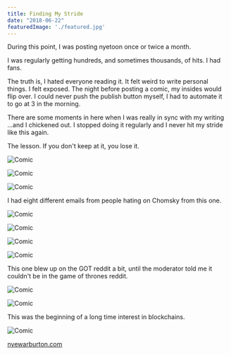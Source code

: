 ```yaml
---
title: Finding My Stride
date: "2018-06-22"
featuredImage: './featured.jpg'
---
```


During this point, I was posting nyetoon once or twice a month.

I was regularly getting hundreds, and sometimes thousands, of hits. I had fans.

The truth is, I hated everyone reading it. It felt weird to write personal things. I felt exposed.
The night before posting a comic, my insides would flip over. I could never push the publish button myself, I had to automate it to go at 3 in the morning.

There are some moments in here when I was really in sync with my writing ...and I chickened out. I stopped doing it regularly and I never hit my stride like this again.

The lesson. If you don't keep at it, you lose it.

<!-- end -->

![Comic](./Nyetoon_Anxiety_02.jpg)

![Comic](./Nyetoon_ComicallySerious_part1.png)

![Comic](./Nyetoon_ComicallySerious_part2.png)

I had eight different emails from people hating on Chomsky from this one.

![Comic](./Nyetoon_Chomsky_01.jpg)

![Comic](./NYETOON_GreatAnimators_02.jpg)

![Comic](./Nyetoon_GreatDirectors_02.jpg)

![Comic](./Nyetoon_HowtohookupwithKahleesi_02.jpg)

This one blew up on the GOT reddit a bit, until the moderator told me it couldn't be in the game of thrones reddit.

![Comic](./Nyetoon_Lego_01.jpg)

![Comic](./Nyetoon_TheMagicofBitcoin_v01.jpg)

This was the beginning of a long time interest in blockchains.

![Comic](./Nyetoon_TypesofTurkey_Part2_01.jpg)


[nyewarburton.com](http://nyewarburton.com)
